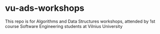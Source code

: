 # vu-ads-workshops

This repo is for Algorithms and Data Structures workshops, attended by 1st course Software Engineering students at Vilnius University
